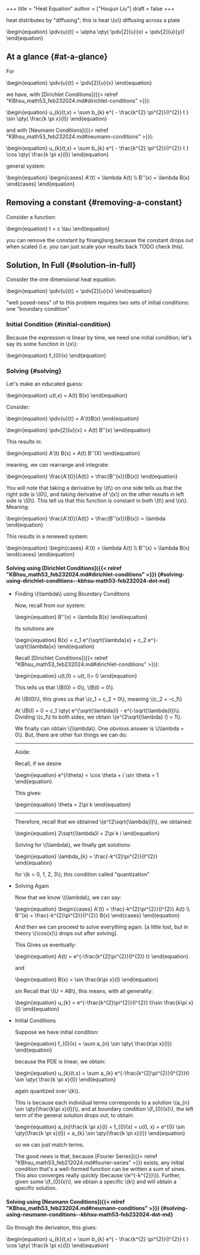 +++
title = "Heat Equation"
author = ["Houjun Liu"]
draft = false
+++

heat distributes by "diffusing"; this is heat \\(u\\) diffusing across a plate

\begin{equation}
\pdv{u}{t} = \alpha \qty( \pdv[2]{u}{x} + \pdv[2]{u}{y})
\end{equation}


## At a glance {#at-a-glance}

For

\begin{equation}
\pdv{u}{t} = \pdv[2]{u}{x}
\end{equation}

we have, with [Dirichlet Conditions]({{< relref "KBhsu_math53_feb232024.md#dirichlet-conditions" >}}):

\begin{equation}
u\_{k}(t,x) =  \sum b\_{k} e^{ - \frac{k^{2} \pi^{2}}{l^{2}} t } \sin \qty( \frac{k \pi x}{l})
\end{equation}

and with [Neumann Conditions]({{< relref "KBhsu_math53_feb232024.md#neumann-conditions" >}}):

\begin{equation}
u\_{k}(t,x) =  \sum b\_{k} e^{ - \frac{k^{2} \pi^{2}}{l^{2}} t } \cos \qty( \frac{k \pi x}{l})
\end{equation}

general system:

\begin{equation}
\begin{cases}
A'(t) = \lambda A(t) \\\\
B''(x) = \lambda B(x)
\end{cases}
\end{equation}


## Removing a constant {#removing-a-constant}

Consider a function:

\begin{equation}
t = c \tau
\end{equation}

you can remove the constant by finanglisng because the constant drops out when scaled (i.e. you can just scale your results back TODO check this).


## Solution, In Full {#solution-in-full}

Consider the one dimensional heat equation:

\begin{equation}
\pdv{u}{t} = \pdv[2]{u}{x}
\end{equation}

"well posed-ness" of to this problem requires two sets of initial conditions: one "boundary condition"


### Initial Condition {#initial-condition}

Because the expression is linear by time, we need one initial condition; let's say its some function in \\(x\\):

\begin{equation}
f\_{0}(x)
\end{equation}


### Solving {#solving}

Let's make an educated guess:

\begin{equation}
u(t,x) = A(t) B(x)
\end{equation}

Consider:

\begin{equation}
\pdv{u}{t} = A'(t)B(x)
\end{equation}

\begin{equation}
\pdv[2]{u}{x} = A(t) B''(x)
\end{equation}

This results in:

\begin{equation}
A'(t) B(x) = A(t) B''(X)
\end{equation}

meaning, we can rearrange and integrate:

\begin{equation}
\frac{A'(t)}{A(t)} = \frac{B''(x)}{B(x)}
\end{equation}

You will note that taking a derivative by \\(t\\) on one side tells us that the right side is \\(0\\), and taking derivative of \\(x\\) on the other results in left side is \\(0\\). This tell us that this function is constant in both \\(t\\) and \\(x\\). Meaning:

\begin{equation}
\frac{A'(t)}{A(t)} = \frac{B''(x)}{B(x)} = \lambda
\end{equation}

This results in a renewed system:

\begin{equation}
\begin{cases}
A'(t) = \lambda A(t) \\\\
B''(x) = \lambda B(x)
\end{cases}
\end{equation}


#### Solving using [Dirichlet Conditions]({{< relref "KBhsu_math53_feb232024.md#dirichlet-conditions" >}}) {#solving-using-dirichlet-conditions--kbhsu-math53-feb232024-dot-md}

<!--list-separator-->

-  Finding \\(\lambda\\) using Boundary Conditions

    Now, recall from our system:

    \begin{equation}
    B''(x) = \lambda B(x)
    \end{equation}

    Its solutions are

    \begin{equation}
    B(x) = c\_1 e^{\sqrt{\lambda}x} + c\_2 e^{-\sqrt{\lambda}x}
    \end{equation}

    Recall [Dirichlet Conditions]({{< relref "KBhsu_math53_feb232024.md#dirichlet-conditions" >}}):

    \begin{equation}
    u(t,0) = u(t, l)= 0
    \end{equation}

    This tells us that \\(B(0) = 0\\), \\(B(l) = 0\\).

    At \\(B(0)\\), this gives us that \\(c\_1 + c\_2 = 0\\), meaning \\(c\_2 = -c\_1\\)

    At \\(B(l) = 0  = c\_1 \qty( e^{\sqrt{\lambda}l} - e^{-\sqrt{\lambda}l})\\). Dividing \\(c\_1\\) to both sides, we obtain \\(e^{2\sqrt{\lambda} l} = 1\\).

    We finally can obtain \\(\lambda\\). One obvious answer is \\(\lambda = 0\\). But, there are other fun things we can do:

    ---

    Aside:

    Recall, if we desire

    \begin{equation}
    e^{i\theta} = \cos \theta + i \sin  \theta  = 1
    \end{equation}

    This gives:

    \begin{equation}
    \theta = 2\pi k
    \end{equation}

    ---

    Therefore, recall that we obtained \\(e^{2\sqrt{\lambda}l}\\), we obtained:

    \begin{equation}
    2\sqrt{\lambda}l = 2\pi k i
    \end{equation}

    Solving for \\(\lambda\\), we finally get solutions:

    \begin{equation}
    \lambda\_{k} = \frac{-k^{2}\pi^{2}}{l^{2}}
    \end{equation}

    for \\(k = 0, 1, 2, 3\\); this condition called "quantization"

<!--list-separator-->

-  Solving Again

    Now that we know \\(\lambda\\), we can say:

    \begin{equation}
    \begin{cases}
    A'(t) = \frac{-k^{2}\pi^{2}}{l^{2}} A(t) \\\\
    B''(x) = \frac{-k^{2}\pi^{2}}{l^{2}} B(x)
    \end{cases}
    \end{equation}

    And then we can proceed to solve everything again. [a little lost, but in theory \\(\cos(x)\\) drops out after solving].

    This Gives us eventually:

    \begin{equation}
    A(t) = e^{-\frac{k^{2}\pi^{2}}{l^{2}} t}
    \end{equation}

    and

    \begin{equation}
    B(x) = \sin \frac{k\pi x}{l}
    \end{equation}

    sin
    Recall that \\(U = AB\\), this means, with all generality:

    \begin{equation}
    u\_{k} = e^{-\frac{k^{2}\pi^{2}}{l^{2}} t}\sin \frac{k\pi x}{l}
    \end{equation}

<!--list-separator-->

-  Initial Conditions

    Suppose we have initial condition:

    \begin{equation}
    f\_{0}(x) = \sum a\_{n} \sin  \qty( \frac{k\pi x}{l})
    \end{equation}

    because the PDE is linear, we obtain:

    \begin{equation}
    u\_{k}(t,x) = \sum a\_{k} e^{-\frac{k^{2}\pi^{2}}{l^{2}}t} \sin \qty( \frac{k \pi x}{l})
    \end{equation}

    again quantized over \\(k\\).

    This is because each individual terms corresponds to a solution \\(a\_{n} \sin  \qty(\frac{k\pi x}{l})\\), and at boundary condition \\(f\_{0}(x)\\), the left term of the general solution drops out, to obtain:

    \begin{equation}
    a\_{n}\frac{k \pi x}{l} = f\_{0}(x) = u(0, x) = e^{0} \sin \qty(\frac{k \pi x}{l})  = a\_{k} \sin \qty(\frac{k \pi x}{l})
    \end{equation}

    so we can just match terms.

    The good news is that, because [Fourier Series]({{< relref "KBhsu_math53_feb212024.md#fourier-series" >}}) exists, any initial condition that's a well-formed function can be written a sum of sines. This also converges really quickly (because \\(e^{-k^{2}}\\)). Further, given some \\(f\_{0}(x)\\), we obtain a specific \\(k\\) and will obtain a specific solution.


#### Solving using [Neumann Conditions]({{< relref "KBhsu_math53_feb232024.md#neumann-conditions" >}}) {#solving-using-neumann-conditions--kbhsu-math53-feb232024-dot-md}

Go through the derivation, this gives:

\begin{equation}
u\_{k}(t,x) =  \sum b\_{k} e^{ - \frac{k^{2} \pi^{2}}{l^{2}} t } \cos \qty( \frac{k \pi x}{l})
\end{equation}
